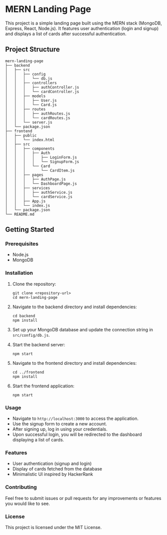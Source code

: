 # MERN Landing Page

This project is a simple landing page built using the MERN stack (MongoDB, Express, React, Node.js). It features user authentication (login and signup) and displays a list of cards after successful authentication.

## Project Structure

```
mern-landing-page
├── backend
│   ├── src
│   │   ├── config
│   │   │   └── db.js
│   │   ├── controllers
│   │   │   ├── authController.js
│   │   │   └── cardController.js
│   │   ├── models
│   │   │   ├── User.js
│   │   │   └── Card.js
│   │   ├── routes
│   │   │   ├── authRoutes.js
│   │   │   └── cardRoutes.js
│   │   └── server.js
│   └── package.json
├── frontend
│   ├── public
│   │   └── index.html
│   ├── src
│   │   ├── components
│   │   │   ├── Auth
│   │   │   │   ├── LoginForm.js
│   │   │   │   └── SignupForm.js
│   │   │   └── Card
│   │   │       └── CardItem.js
│   │   ├── pages
│   │   │   ├── AuthPage.js
│   │   │   └── DashboardPage.js
│   │   ├── services
│   │   │   ├── authService.js
│   │   │   └── cardService.js
│   │   ├── App.js
│   │   └── index.js
│   └── package.json
└── README.md
```

## Getting Started

### Prerequisites

- Node.js
- MongoDB

### Installation

1. Clone the repository:

   ```
   git clone <repository-url>
   cd mern-landing-page
   ```

2. Navigate to the backend directory and install dependencies:

   ```
   cd backend
   npm install
   ```

3. Set up your MongoDB database and update the connection string in `src/config/db.js`.

4. Start the backend server:

   ```
   npm start
   ```

5. Navigate to the frontend directory and install dependencies:

   ```
   cd ../frontend
   npm install
   ```

6. Start the frontend application:

   ```
   npm start
   ```

### Usage

- Navigate to `http://localhost:3000` to access the application.
- Use the signup form to create a new account.
- After signing up, log in using your credentials.
- Upon successful login, you will be redirected to the dashboard displaying a list of cards.

### Features

- User authentication (signup and login)
- Display of cards fetched from the database
- Minimalistic UI inspired by HackerRank

### Contributing

Feel free to submit issues or pull requests for any improvements or features you would like to see.

### License

This project is licensed under the MIT License.